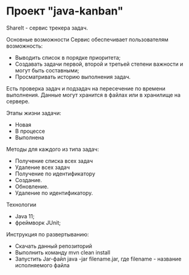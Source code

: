 # Проект "java-kanban"
ShareIt - cервис трекера задач.

Основные возможности
Сервис обеспечивает пользователям возможность:

* Выводить список в порядке приоритета;
* Создавать задачи первой, второй и третьей степени важности и могут быть составными;
* Просматривать историю выполнения задач. 

Есть проверка задач и подзадач на пересечение по времени выполнения. Данные могут
хранится в файлах или в хранилище на сервере.

Этапы жизни задачи:
* Новая
* В процессе
* Выполнена
  
Методы для каждого из типа задач:
* Получение списка всех задач
* Удаление всех задач
* Получение по идентификатору
* Создание.
* Обновление.
* Удаление по идентификатору.

Технологии
* Java 11;
* фреймворк JUnit;

Инструкция по развертыванию:
* Скачать данный репозиторий
* Выполнить команду mvn clean install
* Запустить Jar-файл java -jar filename.jar, где filename - название исполняемого файла
